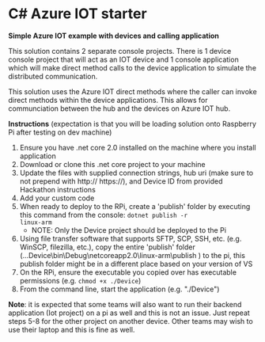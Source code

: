 # C# Azure IOT starter
<b>Simple Azure IOT example with devices and calling application</b>

This solution contains 2 separate console projects. There is 1 device console project that will act as an IOT device and 1 console application which will make direct method calls to the device application to simulate the distributed communication. 

This solution uses the Azure IOT direct methods where the caller can invoke direct methods within the device applications. This allows for communciation between the hub and the devices on Azure IOT hub.



<b>Instructions</b> (expectation is that you will be loading solution onto Raspberry Pi after testing on dev machine)
1. Ensure you have .net core 2.0 installed on the machine where you install application
2. Download or clone this .net core project to your machine
3. Update the files with supplied connection strings, hub uri (make sure to not prepend with http:// https://), and Device ID from provided Hackathon instructions 
4. Add your custom code
5. When ready to deploy to the RPi, create a 'publish' folder by executing this command from the console: <code>dotnet publish -r linux-arm</code>
   - NOTE: Only the Device project should be deployed to the Pi
6. Using file transfer software that supports SFTP, SCP, SSH, etc. (e.g. WinSCP, filezilla, etc.), copy the entire 'publish' folder (...Device\bin\Debug\netcoreapp2.0\linux-arm\publish ) to the pi, this publish folder might be in a different place based on your version of VS
7. On the RPi, ensure the executable you copied over has executable permissions (e.g. <code>chmod +x ./Device</code>)
8. From the command line, start the application (e.g.  "./Device")

<b>Note</b>: it is expected that some teams will also want to run their backend application (Iot project) on a pi as well and this is not an issue. Just repeat steps 5-8 for the other project on another device. Other teams may wish to use their laptop and this is fine as well.
